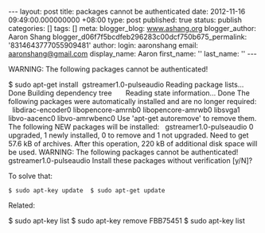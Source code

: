 --- layout: post title: packages cannot be authenticated date: 2012-11-16 09:49:00.000000000 +08:00 type: post published: true status: publish categories: \[\] tags: \[\] meta: blogger\_blog: www.ashang.org blogger\_author: Aaron Shang blogger\_d06f7f5bcdfeb296283c00dcf750b675\_permalink: '8314643777055909481' author: login: aaronshang email: aaronshang@gmail.com display\_name: Aaron first\_name: '' last\_name: '' ---

WARNING: The following packages cannot be authenticated!

$ sudo apt-get install  gstreamer1.0-pulseaudio
Reading package lists... Done
Building dependency tree      
Reading state information... Done
The following packages were automatically installed and are no longer required:
  libdirac-encoder0 libopencore-amrnb0 libopencore-amrwb0 libsvga1 libvo-aacenc0 libvo-amrwbenc0
Use 'apt-get autoremove' to remove them.
The following NEW packages will be installed:
  gstreamer1.0-pulseaudio
0 upgraded, 1 newly installed, 0 to remove and 1 not upgraded.
Need to get 57.6 kB of archives.
After this operation, 220 kB of additional disk space will be used.
WARNING: The following packages cannot be authenticated!
  gstreamer1.0-pulseaudio
Install these packages without verification \[y/N\]?

To solve that:

```
$ sudo apt-key update  $ sudo apt-get update  
```

Related:

$ sudo apt-key list
$ sudo apt-key remove FBB75451
$ sudo apt-key list


